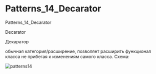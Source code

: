 # Patterns_14_Decarator

Patterns_14_Decarator

Decarator

Декаратор

обычная категория/расширение, позволяет расширить функционал класса не прибегая к изменениям самого класса.
Схема:

![patterns14](https://user-images.githubusercontent.com/8353437/29539980-7fa220de-86f6-11e7-946e-dc38823f92a4.png)

